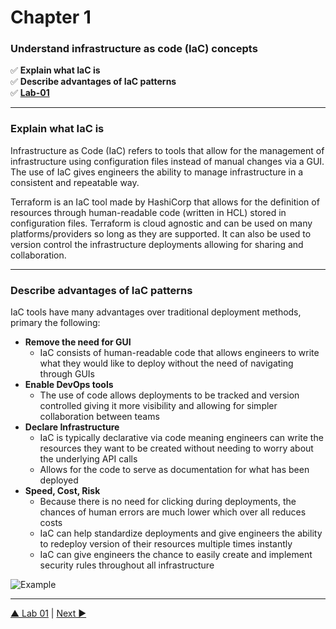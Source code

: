 # Chapter 1
### Understand infrastructure as code (IaC) concepts
✅ **Explain what IaC is**  
✅ **Describe advantages of IaC patterns**  
✅ **[Lab-01](/Chapter%201/Lab-01/)**

---

### **Explain what IaC is**
Infrastructure as Code (IaC) refers to tools that allow for the management of infrastructure using configuration files instead of manual changes via a GUI. The use of IaC gives engineers the ability to manage infrastructure in a consistent and repeatable way. 

Terraform is an IaC tool made by HashiCorp that allows for the definition of resources through human-readable code (written in HCL) stored in configuration files. Terraform is cloud agnostic and can be used on many platforms/providers so long as they are supported. It can also be used to version control the infrastructure deployments allowing for sharing and collaboration.

---

### **Describe advantages of IaC patterns**
IaC tools have many advantages over traditional deployment methods, primary the following:
  - **Remove the need for GUI**
    - IaC consists of human-readable code that allows engineers to write what they would like to deploy without the need of navigating through GUIs
  - **Enable DevOps tools**
    - The use of code allows deployments to be tracked and version controlled giving it more visibility and allowing for simpler collaboration between teams
  - **Declare Infrastructure**
    - IaC is typically declarative via code meaning engineers can write the resources they want to be created without needing to worry about the underlying API calls
    - Allows for the code to serve as documentation for what has been deployed
  - **Speed, Cost, Risk**
    - Because there is no need for clicking during deployments, the chances of human errors are much lower which over all reduces costs
    - IaC can help standardize deployments and give engineers the ability to redeploy version of their resources multiple times instantly
    - IaC can give engineers the chance to easily create and implement security rules throughout all infrastructure 

![Example](https://mktg-content-api-hashicorp.vercel.app/api/assets?product=tutorials&version=main&asset=public%2Fimg%2Fterraform%2Fterraform-iac.png)

---
[ ▲ Lab 01](./Lab-01/main.tf) | [Next ▶︎ ](/Chapter%202/)